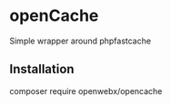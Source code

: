 # openCache
Simple wrapper around phpfastcache

## Installation
composer require openwebx/opencache
